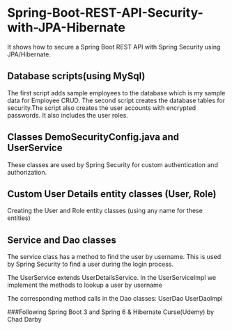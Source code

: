 # Spring-Boot-REST-API-Security-with-JPA-Hibernate
It shows how to secure  a Spring Boot REST API with Spring Security using JPA/Hibernate.

## Database scripts(using MySql)
The first script adds sample employees to the database which is my sample data for
Employee CRUD.
The second script creates the database tables for security.The script also creates the user accounts with encrypted passwords. It also includes
the user roles.

## Classes DemoSecurityConfig.java and UserService
These classes are used by Spring Security for custom authentication and authorization.

## Custom User Details entity classes (User, Role)
Creating the User and Role entity classes (using any name for these entities)

## Service and Dao classes
The service class has a method to find the user by username. This is used by Spring
Security to find a user during the login process.

The UserService extends UserDetailsService.
In the UserServiceImpl we implement the methods to lookup a user by username

The corresponding method calls in the Dao classes:
UserDao
UserDaoImpl

 ###Following Spring Boot 3 and Spring 6 & Hibernate Curse(Udemy) by Chad Darby
